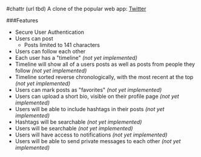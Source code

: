 #chattr (url tbd)
A clone of the popular web app: [Twitter](http://www.twitter.com)

###Features
* Secure User Authentication
* Users can post
  * Posts limited to 141 characters
* Users can follow each other
* Each user has a "timeline" *(not yet implemented)*
 * Timeline will show all of a users posts as well as posts from people they follow *(not yet implemented)*
 * Timeline sorted reverse chronologically, with the most recent at the top *(not yet implemented)*
* Users can mark posts as "favorites" *(not yet implemented)*
* Users can upload a short bio, visible on their profile page *(not yet implemented)*
* Users will be able to include hashtags in their posts *(not yet implemented)*
* Hashtags will be searchable *(not yet implemented)*
* Users will be searchable *(not yet implemented)*
* Users will have access to notifications *(not yet implemented)*
* Users will be able to send private messages to each other *(not yet implemented)*